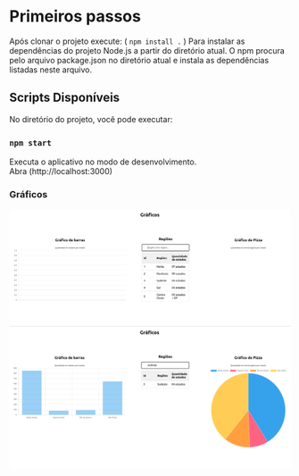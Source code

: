 # Primeiros passos 

Após clonar o projeto execute: ( `npm install .` )
Para instalar as dependências do projeto Node.js a partir do diretório atual. 
O npm procura pelo arquivo package.json no diretório atual e instala as dependências listadas neste arquivo.

## Scripts Disponíveis

No diretório do projeto, você pode executar:

### `npm start`

Executa o aplicativo no modo de desenvolvimento.\
Abra (http://localhost:3000)

### Gráficos

![Calculadora](./imagens/1.png)
![Calculadora](./imagens/2.png)
